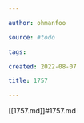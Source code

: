 ```yaml
---

author: ohmanfoo

source: #todo

tags: 

created: 2022-08-07

title: 1757

---
```

[[1757.md]]#1757.md